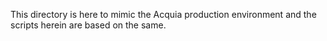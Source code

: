 This directory is here to mimic the Acquia production environment and the scripts herein are based on the same.